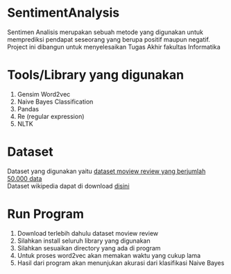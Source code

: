# SentimentAnalysis

Sentimen Analisis merupakan sebuah metode yang digunakan untuk memprediksi pendapat seseorang yang berupa positif maupun negatif. Project ini dibangun untuk menyelesaikan Tugas Akhir fakultas Informatika

# Tools/Library yang digunakan
1. Gensim Word2vec
2. Naive Bayes Classification
3. Pandas
4. Re (regular expression)
5. NLTK

# Dataset
Dataset yang digunakan yaitu <a href="https://www.kaggle.com/lakshmi25npathi/imdb-dataset-of-50k-movie-reviews">dataset moview review yang berjumlah 50.000 data</a>
<br>
Dataset wikipedia dapat di download <a href="https://dumps.wikimedia.org/enwiki/20171001/">disini</a>

# Run Program
1. Download terlebih dahulu dataset moview review
2. Silahkan install seluruh library yang digunakan
3. Silahkan sesuaikan directory yang ada di program
4. Untuk proses word2vec akan memakan waktu yang cukup lama
5. Hasil dari program akan menunjukan akurasi dari klasifikasi Naive Bayes
